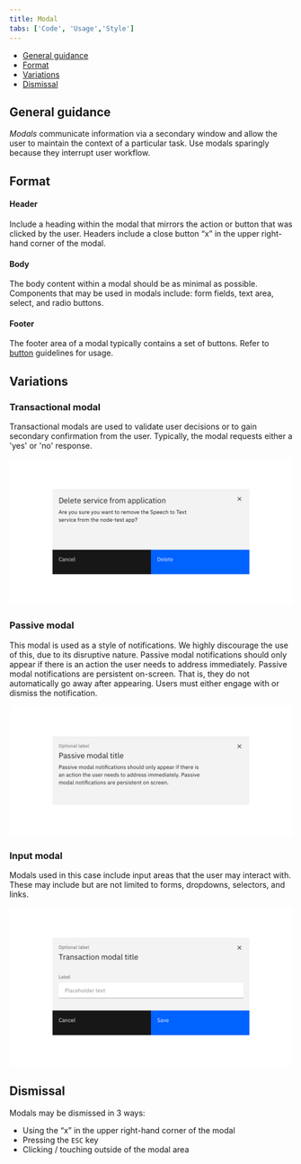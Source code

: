 ```yaml
---
title: Modal
tabs: ['Code', 'Usage','Style']
---
```





<AnchorLinks>
<ul>
    <li><a data-scroll href="#general-guidance">General guidance</a></li>
    <li><a data-scroll href="#format">Format</a></li>
    <li><a data-scroll href="#variations">Variations</a></li>
    <li><a data-scroll href="#dismissal">Dismissal</a></li>
</ul>
</AnchorLinks>


## General guidance

_Modals_ communicate information via a secondary window and allow the user to maintain the context of a particular task. Use modals sparingly because they interrupt user workflow.

## Format

#### Header

Include a heading within the modal that mirrors the action or button that was clicked by the user. Headers include a close button “x” in the upper right-hand corner of the modal.

#### Body

The body content within a modal should be as minimal as possible. Components that may be used in modals include: form fields, text area, select, and radio buttons.

#### Footer

The footer area of a modal typically contains a set of buttons. Refer to [button](/components/button) guidelines for usage.



## Variations

### Transactional modal

Transactional modals are used to validate user decisions or to gain secondary confirmation from the user. Typically, the modal requests either a 'yes' or 'no' response.

<ImageComponent cols="8">

![transactional modal](images/modal-usage-1.png)

</ImageComponent>

### Passive modal

This modal is used as a style of notifications. We highly discourage the use of this, due to its disruptive nature. Passive modal notifications should only appear if there is an action the user needs to address immediately. Passive modal notifications are persistent on-screen. That is, they do not automatically go away after appearing. Users must either engage with or dismiss the notification.

<ImageComponent cols="8">

![Passive modal](images/modal-usage-3.png)

</ImageComponent>

### Input modal

Modals used in this case include input areas that the user may interact with. These may include but are not limited to forms, dropdowns, selectors, and links.

<ImageComponent cols="8">

![input modal](images/modal-usage-2.png)

</ImageComponent>


## Dismissal

Modals may be dismissed in 3 ways:

- Using the “x” in the upper right-hand corner of the modal
- Pressing the `ESC` key
- Clicking / touching outside of the modal area

